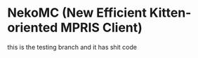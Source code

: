 # NekoMC (New Efficient Kitten-oriented MPRIS Client)
this is the testing branch and it has shit code 